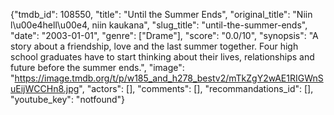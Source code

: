 {"tmdb_id": 108550, "title": "Until the Summer Ends", "original_title": "Niin l\u00e4hell\u00e4, niin kaukana", "slug_title": "until-the-summer-ends", "date": "2003-01-01", "genre": ["Drame"], "score": "0.0/10", "synopsis": "A story about a friendship, love and the last summer together. Four high school graduates have to start thinking about their lives, relationships and future before the summer ends.", "image": "https://image.tmdb.org/t/p/w185_and_h278_bestv2/mTkZgY2wAE1RIGWnSuEijWCCHn8.jpg", "actors": [], "comments": [], "recommandations_id": [], "youtube_key": "notfound"}